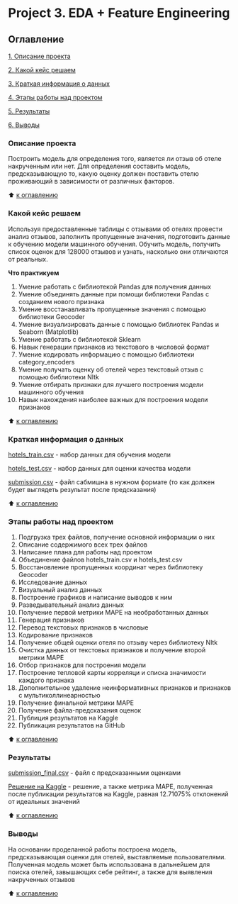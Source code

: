 # Project 3. EDA + Feature Engineering

## Оглавление
[1. Описание проекта](https://github.com/ArturArtikov/Educational_projects/tree/main/Project_3_EDA_and_Feature_Engineering/README.md#Описание-проекта)

[2. Какой кейс решаем](https://github.com/ArturArtikov/Educational_projects/tree/main/Project_3_EDA_and_Feature_Engineering/README.md#Какой-кейс-решаем)

[3. Краткая информация о данных](https://github.com/ArturArtikov/Educational_projects/tree/main/Project_3_EDA_and_Feature_Engineering/README.md#Краткая-информация-о-данных)

[4. Этапы работы над проектом](https://github.com/ArturArtikov/Educational_projects/tree/main/Project_3_EDA_and_Feature_Engineering/README.md#Этапы-работы-над-проектом)

[5. Результаты](https://github.com/ArturArtikov/Educational_projects/tree/main/Project_3_EDA_and_Feature_Engineering/README.md#Результаты)

[6. Выводы](https://github.com/ArturArtikov/Educational_projects/tree/main/Project_3_EDA_and_Feature_Engineering/README.md#Выводы)

### Описание проекта

Построить модель для определения того, является ли отзыв об отеле накрученным или нет. Для определения составить модель, предсказывающую то, какую оценку должен поставить отелю проживающий в зависимости от различных факторов.

:arrow_up: [к оглавлению](https://github.com/ArturArtikov/Educational_projects/tree/main/Project_3_EDA_and_Feature_Engineering/README.md#Оглавление)

### Какой кейс решаем

Используя предоставленные таблицы с отзывами об отелях провести анализ отзывов, заполнить пропущенные значения, подготовить данные к обучению модели машинного обучения. Обучить модель, получить список оценок для 128000 отзывов и узнать, насколько они отличаются от реальных.

**Что практикуем**

1. Умение работать с библиотекой Pandas для получения данных
2. Умение объединять данные при помощи библиотеки Pandas с созданием нового признака
3. Умение восстанавливать пропущенные значения с помощью библиотеки Geocoder
4. Умение визуализировать данные с помощью библиотек Pandas и Seaborn (Matplotlib)
5. Умение работать с библиотекой Sklearn
6. Навык генерации признаков из текстового в числовой формат
7. Умение кодировать информацию с помощью библиотеки category_encoders
8. Умение получать оценку об отелей через текстовый отзыв с помощью библиотеки Nltk
9. Умение отбирать признаки для лучшего построения модели машинного обучения
10. Навык нахождения наиболее важных для построения модели признаков

:arrow_up: [к оглавлению](https://github.com/ArturArtikov/Educational_projects/tree/main/Project_3_EDA_and_Feature_Engineering/README.md#Оглавление)

### Краткая информация о данных

[hotels_train.csv](https://drive.google.com/file/d/1KPOEfEaNcgZusdGXIL9HfsNEsIuTWHvz/view?usp=sharing) - набор данных для обучения модели

[hotels_test.csv](https://drive.google.com/file/d/13f6NlHlwiK8RIsv06y9r74jJ0KegyxVv/view?usp=sharing) - набор данных для оценки качества модели

[submission.csv](https://drive.google.com/file/d/19yA07dCMnkWQezDLqqfP63ZJi4XaSgLn/view?usp=sharing) -  файл сабмишна в нужном формате (то как должен будет выглядеть результат после предсказания)

:arrow_up: [к оглавлению](https://github.com/ArturArtikov/Educational_projects/tree/main/Project_3_EDA_and_Feature_Engineering/README.md#Оглавление)

### Этапы работы над проектом

1. Подгрузка трех файлов, получение основной информации о них
2. Описание содержимого всех трех файлов
3. Написание плана для работы над проектом
4. Объединение файлов hotels_train.csv и hotels_test.csv
5. Восстановление пропущенных координат через библиотеку Geocoder
6. Исследование данных
7. Визуальный анализ данных
8. Построение графиков и написание выводов к ним
9. Разведывательный анализ данных
10. Получение первой метрики MAPE на необработанных данных
11. Генерация признаков
12. Перевод текстовых признаков в числовые
13. Кодирование признаков
14. Получение общей оценки отеля по отзыву через библиотеку Nltk
15. Очистка данных от текстовых признаков и получение второй метрики MAPE
16. Отбор признаков для построения модели
17. Построение тепловой карты корреляци и списка значимости каждого признака
18. Дополнительное удаление неинформативных признаков и признаков с мультиколлинеарностью
19. Получение финальной метрики MAPE
20. Получение файла-предсказания оценок
21. Публиция результатов на Kaggle
22. Публикация результатов на GitHub

:arrow_up: [к оглавлению](https://github.com/ArturArtikov/Educational_projects/tree/main/Project_3_EDA_and_Feature_Engineering/README.md#Оглавление)

### Результаты

[submission_final.csv](https://github.com/ArturArtikov/Educational_projects/blob/main/Project_3_EDA_and_Feature_Engineering/submission_final.csv) - файл с предсказанными оценками

[Решение на Kaggle](https://www.kaggle.com/arturartikov/artur-artikov-baseline) - решение, а также метрика MAPE, полученная после публикации результатов на Kaggle, равная 12.71075% отклонений от идеальных значений

:arrow_up: [к оглавлению](https://github.com/ArturArtikov/Educational_projects/tree/main/Project_3_EDA_and_Feature_Engineering/README.md#Оглавление)

### Выводы

На основании проделанной работы построена модель, предсказывающая оценки для отелей, выставляемые пользователями. Полученная модель может быть использована в дальнейшем для поиска отелей, завышающих себе рейтинг, а также для выявления накрученных отзывов

:arrow_up: [к оглавлению](https://github.com/ArturArtikov/Educational_projects/tree/main/Project_3_EDA_and_Feature_Engineering/README.md#Оглавление)
